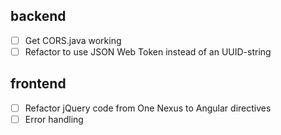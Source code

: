 ## backend

- [ ] Get CORS.java working
- [ ] Refactor to use JSON Web Token instead of an UUID-string

## frontend

- [ ] Refactor jQuery code from One Nexus to Angular directives
- [ ] Error handling
